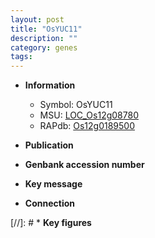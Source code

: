 ```yaml
---
layout: post
title: "OsYUC11"
description: ""
category: genes
tags: 
---
```


* **Information**  
    + Symbol: OsYUC11  
    + MSU: [LOC_Os12g08780](http://rice.uga.edu/cgi-bin/ORF_infopage.cgi?orf=LOC_Os12g08780)  
    + RAPdb: [Os12g0189500](http://rapdb.dna.affrc.go.jp/viewer/gbrowse_details/irgsp1?name=Os12g0189500)  

* **Publication**  

* **Genbank accession number**  

* **Key message**  

* **Connection**  

[//]: # * **Key figures**  


